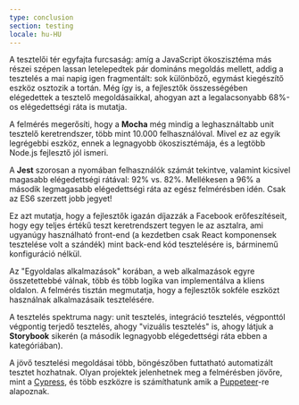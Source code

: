 ```yaml
---
type: conclusion
section: testing
locale: hu-HU
---
```

 A tesztelői tér egyfajta furcsaság: amíg a JavaScript ökoszisztéma más részei szépen lassan letelepedtek pár domináns megoldás mellett, addig a tesztelés a mai napig igen fragmentált: sok különböző, egymást kiegészítő eszköz osztozik a tortán. Még így is, a fejlesztők összességében elégedettek a tesztelő megoldásaikkal, ahogyan azt a legalacsonyabb  68%-os elégedettségi ráta is mutatja.

A felmérés megerősíti, hogy a **Mocha** még mindig a leghasználtabb unit tesztelő keretrendszer, több mint 10.000 felhasználóval. Mivel ez az egyik legrégebbi eszköz, ennek a legnagyobb ökoszisztémája, és a legtöbb Node.js fejlesztő jól ismeri.

A **Jest** szorosan a nyomában felhasználók számát tekintve, valamint kicsivel magasabb elégedettségi rátával: 92% vs. 82%. Mellékesen a 96% a második legmagasabb elégedettségi ráta az egész felmérésben idén. Csak az ES6 szerzett jobb jegyet!

Ez azt mutatja, hogy a fejlesztők igazán díjazzák a Facebook erőfeszítéseit, hogy egy teljes értékű teszt keretrendszert tegyen le az asztalra, ami ugyanúgy használható front-end (a kezdetben csak React komponensek tesztelése volt a szándék) mint back-end kód tesztelésére is, bárminemű konfiguráció nélkül.

Az "Egyoldalas alkalmazások" korában, a web alkalmazások egyre összetettebbé válnak, több és több logika van implementálva a kliens oldalon. A felmérés tisztán megmutatja, hogy a fejlesztők sokféle eszközt használnak alkalmazásaik tesztelésére.

A tesztelés spektruma nagy: unit tesztelés, integráció tesztelés, végponttól végpontig terjedő tesztelés, ahogy "vizuális tesztelés" is, ahogy látjuk a **Storybook** sikerén (a második legnagyobb elégedettségi ráta ebben a kategóriában).

A jövő tesztelési megoldásai több, böngészőben futtatható automatizált tesztet hozhatnak. Olyan projektek jelenhetnek meg a felmérésben jövőre, mint a [Cypress](https://www.cypress.io/), és több eszközre is számíthatunk amik a [Puppeteer](https://pptr.dev/)-re alapoznak.